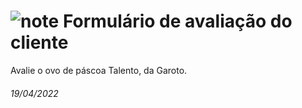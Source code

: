 # ![note](https://user-images.githubusercontent.com/100868145/164914261-cb851969-f4e1-4317-a8fc-3bb768e71213.png) Formulário de avaliação do cliente
Avalie o ovo de páscoa Talento, da Garoto.

<h6>19/04/2022</h6>
